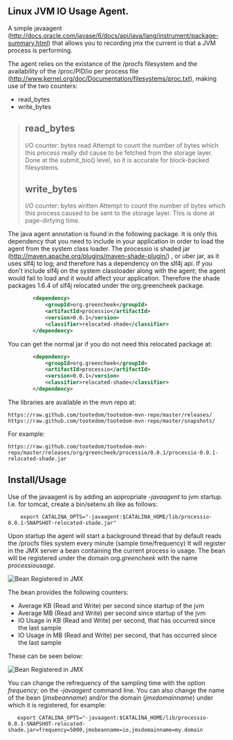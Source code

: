 Linux JVM IO Usage Agent.
---------------------------------

A simple javaagent (http://docs.oracle.com/javase/6/docs/api/java/lang/instrument/package-summary.html)
that allows you to recording jmx the current io that a JVM process is performing.

The agent relies on the existance of the /procfs filesystem and the availability of the /proc/PID/io per process
file (http://www.kernel.org/doc/Documentation/filesystems/proc.txt), making use of the two counters:

* read_bytes
* write_bytes


> read_bytes
> ----------
>
> I/O counter: bytes read
> Attempt to count the number of bytes which this process really did cause to
> be fetched from the storage layer. Done at the submit_bio() level, so it is
> accurate for block-backed filesystems. <please add status regarding NFS and
> CIFS at a later time>
>
>
> write_bytes
> -----------
>
> I/O counter: bytes written
> Attempt to count the number of bytes which this process caused to be sent to
> the storage layer. This is done at page-dirtying time.


The java agent annotation is found in the following package.  It is only this dependency that you need to include in your
application in order to load the agent from the system class loader.  The processio is shaded jar (http://maven.apache.org/plugins/maven-shade-plugin/)
, or uber jar, as it uses slf4j to log; and therefore has a dependency on the slf4j api.  If you don't include slf4j on
the system classloader along with the agent; the agent would fail to load and it would affect your application.  Therefore
the shade packages 1.6.4 of slf4j relocated under the org.greencheek package.

```xml
		<dependency>
			<groupId>org.greencheek</groupId>
  			<artifactId>processio</artifactId>
  			<version>0.0.1</version>
  			<classifier>relocated-shade</classifier>
		</dependency>
```

You can get the normal jar if you do not need this relocated package at:

```xml
		<dependency>
			<groupId>org.greencheek</groupId>
  			<artifactId>processio</artifactId>
  			<version>0.0.1</version>
  			<classifier>relocated-shade</classifier>
		</dependency>
```


The libraries are available in the mvn repo at:

	https://raw.github.com/tootedom/tootedom-mvn-repo/master/releases/
	https://raw.github.com/tootedom/tootedom-mvn-repo/master/snapshots/

For example:

	https://raw.github.com/tootedom/tootedom-mvn-repo/master/releases/org/greencheek/processio/0.0.1/processio-0.0.1-relocated-shade.jar

## Install/Usage

Use of the javaagent is by adding an appropriate *-javaagent* to jvm startup.  I.e. for tomcat, create a bin/setenv.sh like as follows:

```
    export CATALINA_OPTS="-javaagent:$CATALINA_HOME/lib/processio-0.0.1-SNAPSHOT-relocated-shade.jar"
```

Upon startup the agent will start a background thread that by default reads the /procfs files system every minute (sample time/frequency)
It will register in the JMX server a bean containing the current process io usage.  The bean will be registered under the domain
*org.greencheek* with the name *processiousage*.

![Bean Registered in JMX](./linux-jvm-processio/raw/master/processiobean.png)

The bean provides the following counters:

* Average KB (Read and Write) per second since startup of the jvm
* Average MB (Read and Write) per second since startup of the jvm
* IO Usage in KB (Read and Write) per second, that has occurred since the last sample
* IO Usage in MB (Read and Write) per second, that has occurred since the last sample

These can be seen below:

![Bean Registered in JMX](./linux-jvm-processio/raw/master/processiobean-counters.png)


You can change the refrequency of the sampling time with the option *frequency*; on the *-javaagent* command line.
You can also change the name of the bean (*jmxbeanname*) and/or the domain (*jmxdomainname*) under which it is registered, for example:

```
   export CATALINA_OPTS="-javaagent:$CATALINA_HOME/lib/processio-0.0.1-SNAPSHOT-relocated-shade.jar=frequency=5000,jmxbeanname=io,jmxdomainname=my.domain
```

